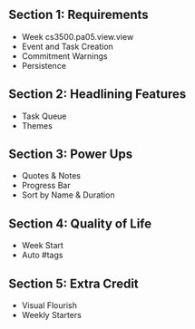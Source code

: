 ## Section 1: Requirements
- Week cs3500.pa05.view.view
- Event and Task Creation
- Commitment Warnings
- Persistence

## Section 2: Headlining Features
- Task Queue
- Themes

## Section 3: Power Ups
- Quotes & Notes
- Progress Bar
- Sort by Name & Duration

## Section 4: Quality of Life
- Week Start
- Auto #tags


## Section 5: Extra Credit
- Visual Flourish
- Weekly Starters

